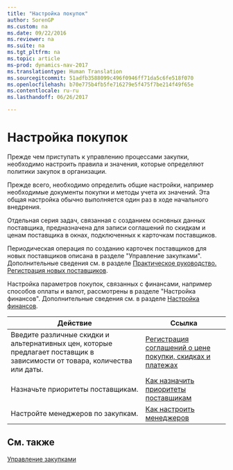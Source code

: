 ```yaml
---
title: "Настройка покупок"
author: SorenGP
ms.custom: na
ms.date: 09/22/2016
ms.reviewer: na
ms.suite: na
ms.tgt_pltfrm: na
ms.topic: article
ms-prod: dynamics-nav-2017
ms.translationtype: Human Translation
ms.sourcegitcommit: 51adfb3588099c496f0946ff71da5c6fe518f070
ms.openlocfilehash: b70e775b4fb5fe716279e5f475f7be214f49f65e
ms.contentlocale: ru-ru
ms.lasthandoff: 06/26/2017

---
```


# <a name="set-up-purchasing"></a>Настройка покупок
Прежде чем приступать к управлению процессами закупки, необходимо настроить правила и значения, которые определяют политики закупок в организации.

Прежде всего, необходимо определить общие настройки, например необходимые документы покупки и методы учета их значений. Эта общая настройка обычно выполняется один раз в ходе начального внедрения.

Отдельная серия задач, связанная с созданием основных данных поставщика, предназначена для записи соглашений по скидкам и ценам поставщика в окнах, подключенных к карточкам поставщиков.

Периодическая операция по созданию карточек поставщиков для новых поставщиков описана в разделе "Управление закупками". Дополнительные сведения см. в разделе [Практическое руководство. Регистрация новых поставщиков](purchasing-how-register-new-vendors.md).

Настройка параметров покупок, связанных с финансами, например способов оплаты и валют, рассмотрены в разделе "Настройка финансов". Дополнительные сведения см. в разделе [Настройка финансов](finance-setup-setup-finance-setup.md).

|Действие |Ссылка |
|---|----|
|Введите различные скидки и альтернативных цен, которые предлагает поставщик в зависимости от товара, количества или даты.|[Регистрация соглашений о цене покупки, скидках и платежах](purchasing-how-record-purchase-price-discount-payment-agreements.md)|
|Назначьте приоритеты поставщикам.|[Как назначить приоритеты поставщикам](purchasing-how-prioritize-vendors.md)|
|Настройте менеджеров по закупкам.|[Как настроить менеджеров](purchasing-how-setup-purchasers.md)|

## <a name="see-also"></a>См. также
[Управление закупками](purchasing-manage-purchasing.md)

